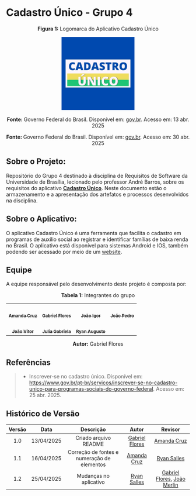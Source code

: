 # Cadastro Único - Grupo 4

<p align="center"><strong>Figura 1:</strong> Logomarca do Aplicativo Cadastro Único</p>

<div align="center"><img src= "./docs/assets/cadunico.jpg" width="200px;" alt=""/></div>

<p align="center"><strong>Fonte: </strong> Governo Federal do Brasil. Disponível em: <a href="https://www.gov.br/pt-br/apps/ctps-digital">gov.br</a>. Acesso em: 13 abr. 2025</p>


<p align="center"><strong>Fonte: </strong> Governo Federal do Brasil. Disponível em: <a href="hhttps://www.gov.br/pt-br/apps/cad">gov.br</a>. Acesso em: 30 abr. 2025</p>

## Sobre o Projeto:

Repositório do Grupo 4 destinado à disciplina de Requisitos de Software da Universidade de Brasília, lecionado pelo professor André Barros, sobre os requisitos do aplicativo [**Cadastro Único**](https://www.gov.br/mds/pt-br/cadunico/app-cadunico). Neste documento estão o armazenamento e a apresentação dos artefatos e processos desenvolvidos na disciplina.

## Sobre o Aplicativo:
O aplicativo Cadastro Único é uma ferramenta que facilita o cadastro em programas de auxílio social ao registrar e identificar famílias de baixa renda no Brasil. O aplicativo está disponível para sistemas Android e IOS, também podendo ser acessado por meio de um [website](https://cadunico.dataprev.gov.br/#/home).


## Equipe
A equipe responsável pelo desenvolvimento deste projeto é composta por:

<p align="center"><strong>Tabela 1:</strong> Integrantes do grupo</p>

<table>
    <tr>
    <td align="center"><a href="https://github.com/mandicrz"><img src="https://avatars.githubusercontent.com/u/128251768?v=4" width="200px;" alt=""/><br/><sub><b>Amanda Cruz</b></sub></a><br/>
    <td align="center"><a href="https://github.com/Gabrielfcoelho"><img src="https://avatars.githubusercontent.com/u/127219960?v=4" width="200px;" alt=""/><br /><sub><b>Gabriel Flores</b></sub></a><br />
    <td align="center"><a href="https://github.com/JoaoPC10"><img src="https://avatars.githubusercontent.com/u/104221138?v=4" width="200px;" alt=""/><br /><sub><b>João Igor</b></sub></a><br />
    <td align="center"><a href="https://github.com/johnaopedro"><img src="https://avatars.githubusercontent.com/u/87997969?v=4" width="200px;" alt=""/><br /><sub><b>João Pedro</b></sub></a><br />
    </tr>
    <tr>
    <td align="center"><a href="https://github.com/jvopBR"><img src="https://avatars.githubusercontent.com/u/95287980?v=4" width="200px;" alt=""/><br /><sub><b>João Vitor</b></sub></a><br />
    <td align="center"><a href="https://github.com/JuliaGabP"><img src="https://avatars.githubusercontent.com/u/149431356?v=4" width="200px;" alt=""/><br /><sub><b>Julia Gabriela</b></sub></a><br />
    <td align="center"><a href="https://github.com/RA-Salles"><img src="https://avatars.githubusercontent.com/u/107194597?v=4" width="200px;" alt=""/><br /><sub><b>Ryan Augusto</b></sub></a><br />
    </tr>
</table>

<p align="center"><strong>Autor:</strong>  Gabriel Flores</p>




## Referências
> - Inscrever-se no cadastro único. Disponível em: <https://www.gov.br/pt-br/servicos/inscrever-se-no-cadastro-unico-para-programas-sociais-do-governo-federal>. Acesso em: 25 abr. 2025.


## Histórico de Versão

| Versão | Data | Descrição  | Autor        | Revisor |
| :-----: | :----: | :----------: | :------------: | :--------: |
| 1.0 | 13/04/2025 | Criado arquivo README                       | [Gabriel Flores](https://github.com/Gabrielfcoelho) | [Amanda Cruz](https://github.com/mandicrz)          |
| 1.1 | 16/04/2025 | Correção de fontes e numeração de elementos | [Amanda Cruz](https://github.com/mandicrz)          | [Ryan Salles](https://github.com/RA-Salles)         |
| 1.2 | 25/04/2025 | Mudanças no aplicativo                      | [Ryan Salles](https://github.com/RA-Salles)         | [Gabriel Flores](https://github.com/Gabrielfcoelho), [João Merlin](https://github.com/jvopBR)|

